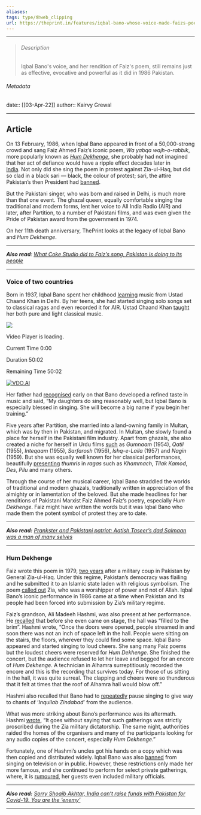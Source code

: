 ```yaml
---
aliases: 
tags: type/🕸web_clipping
url: https://theprint.in/features/iqbal-bano-whose-voice-made-faizs-poem-hum-dekhenge-a-protest-anthem-for-all-time/405168/
---
```

---

> ###### Description
> Iqbal Bano's voice, and her rendition of Faiz's poem, still remains just as effective, evocative and powerful as it did in 1986 Pakistan.

###### Metadata
date:: [[03-Apr-22]]
author:: Kairvy Grewal

---

## Article

On 13 February, 1986, when Iqbal Bano appeared in front of a 50,000-strong crowd and sang Faiz Ahmed Faiz’s iconic poem, *Wa yabqa wajh-o-rabbik*, more popularly known as [*Hum Dekhenge*](https://www.youtube.com/watch?v=dxtgsq5oVy4), she probably had not imagined that her act of defiance would have a ripple effect decades later in [India](https://theprint.in/india/iit-kanpur-sets-up-panel-to-decide-if-faiz-poem-hum-dekhenge-is-anti-hindu/343445/). Not only did she sing the poem in protest against Zia-ul-Haq, but did so clad in a black sari — black, the colour of protest; sari, the attire Pakistan’s then President had [banned](https://theprint.in/opinion/what-coke-studio-did-to-faizs-song-pakistan-is-doing-to-its-people/88955/).

But the Pakistani singer, who was born and raised in Delhi, is much more than that one event. The ghazal queen, equally comfortable singing the traditional and modern forms, lent her voice to All India Radio (AIR) and later, after Partition, to a number of Pakistani films, and was even given the Pride of Pakistan award from the government in 1974.

On her 11th death anniversary, ThePrint looks at the legacy of Iqbal Bano and *Hum Dekhenge*.

---

***Also read**: [What Coke Studio did to Faiz’s song, Pakistan is doing to its people](https://theprint.in/opinion/what-coke-studio-did-to-faizs-song-pakistan-is-doing-to-its-people/88955/ "What Coke Studio did to Faiz’s song, Pakistan is doing to its people")*

---

### **Voice of two countries**

Born in 1937, Iqbal Bano spent her childhood [learning](https://www.theguardian.com/music/2009/may/11/iqbal-bano-obituary#maincontent) music from Ustad Chaand Khan in Delhi. By her teens, she had started singing solo songs set to classical ragas and even recorded it for AIR. Ustad Chaand Khan [taught](https://feminisminindia.com/2017/07/14/iqbal-bano/) her both pure and light classical music.

![](https://a.vdo.ai/core/assets/img/cross.svg)

Video Player is loading.

Current Time 0:00

Duration 50:02

Remaining Time 50:02

[![VDO.AI](https://a.vdo.ai/core/assets/img/logo.svg)](https://vdo.ai/?utm_medium=video&utm_term=theprint.in&utm_source=vdoai_logo)

Her father had [recognised](https://feminisminindia.com/2017/07/14/iqbal-bano/) early on that Bano developed a refined taste in music and said, “My daughters do sing reasonably well, but Iqbal Bano is especially blessed in singing. She will become a big name if you begin her training.”

Five years after Partition, she married into a land-owning family in Multan, which was by then in Pakistan, and migrated. In Multan, she slowly found a place for herself in the Pakistani film industry. Apart from ghazals, she also created a niche for herself in Urdu films [such](https://feminisminindia.com/2017/07/14/iqbal-bano/) as *Gumnaam* (1954), *Qatil* (1955), *Inteqaam* (1955), *Sarfarosh* (1956), *Ishq-e-Laila* (1957) and *Nagin* (1959). But she was equally well known for her classical performances, beautifully [presenting](https://www.dawn.com/news/944800/iqbal-bano-ghazal-personified) *thumris* in *ragas* such as *Khammach*, *Tilak Kamod*, *Des*, *Pilu* and many others.

Through the course of her musical career, Iqbal Bano straddled the worlds of traditional and modern ghazals, traditionally written in appreciation of the almighty or in lamentation of the beloved. But she made headlines for her renditions of Pakistani Marxist Faiz Ahmed Faiz’s poetry, especially *Hum Dekhenge*. Faiz might have written the words but it was Iqbal Bano who made them the potent symbol of protest they are to date.

---

***Also read:** [Prankster and Pakistani patriot: Aatish Taseer’s dad Salmaan was a man of many selves](https://theprint.in/features/prankster-and-pakistani-patriot-aatish-taseers-dad-salmaan-was-a-man-of-many-selves/317982/ "Prankster and Pakistani patriot: Aatish Taseer’s dad Salmaan was a man of many selves")*

---

### **Hum Dekhenge**

Faiz wrote this poem in 1979, [two years](https://scroll.in/article/948419/the-art-of-resistance-how-faizs-hum-dekhenge-has-battled-tyranny-across-time-and-place) after a military coup in Pakistan by General Zia-ul-Haq. Under this regime, Pakistan’s democracy was flailing and he submitted it to an Islamic state laden with religious symbolism. The poem [called out](https://indianexpress.com/article/explained/the-story-of-faizs-hum-dekhenge-from-pakistan-to-india-over-40-years-caa-protest-6186565/) Zia, who was a worshipper of power and not of Allah. Iqbal Bano’s iconic performance in 1986 came at a time when Pakistan and its people had been forced into submission by Zia’s military regime.

Faiz’s grandson, Ali Madeeh Hashmi, was also present at her performance. He [recalled](https://nayadaur.tv/2019/09/when-iqbal-bano-defied-zias-dictatorship-to-sing-hum-dekheinge-at-alhamra/) that before she even came on stage, the hall was “filled to the brim”. Hashmi wrote, “Once the doors were opened, people streamed in and soon there was not an inch of space left in the hall. People were sitting on the stairs, the floors, wherever they could find some space. Iqbal Bano appeared and started singing to loud cheers. She sang many Faiz poems but the loudest cheers were reserved for *Hum Dekhenge*. She finished the concert, but the audience refused to let her leave and begged for an encore of *Hum Dekhenge*. A technician in Alhamra surreptitiously recorded the encore and this is the recording that survives today. For those of us sitting in the hall, it was quite surreal. The clapping and cheers were so thunderous that it felt at times that the roof of Alhamra hall would blow off.”

Hashmi also recalled that Bano had to [repeatedly](https://nayadaur.tv/2019/09/when-iqbal-bano-defied-zias-dictatorship-to-sing-hum-dekheinge-at-alhamra/) pause singing to give way to chants of ‘*Inquilab Zindabad*’ from the audience.

What was more striking about Bano’s performance was its aftermath. Hashmi [wrote](https://nayadaur.tv/2019/09/when-iqbal-bano-defied-zias-dictatorship-to-sing-hum-dekheinge-at-alhamra/), “It goes without saying that such gatherings was strictly proscribed during the Zia military dictatorship. The same night, authorities raided the homes of the organisers and many of the participants looking for any audio copies of the concert, especially *Hum Dekhenge*.”

Fortunately, one of Hashmi’s uncles got his hands on a copy which was then copied and distributed widely. Iqbal Bano was also [banned](https://www.britannica.com/biography/Iqbal-Bano) from singing on television or in public. However, these restrictions only made her more famous, and she continued to perform for select private gatherings, where, it is [rumoured](https://www.theguardian.com/music/2009/may/11/iqbal-bano-obituary#maincontent), her guests even included military officials.

---

***Also read:** [Sorry Shoaib Akhtar, India can’t raise funds with Pakistan for Covid-19. You are the ‘enemy’](https://theprint.in/opinion/pov/sorry-shoaib-akhtar-india-cant-raise-funds-with-pakistan-for-covid-19-you-are-the-enemy/399207/ "Sorry Shoaib Akhtar, India can’t raise funds with Pakistan for Covid-19. You are the ‘enemy’")*

---
